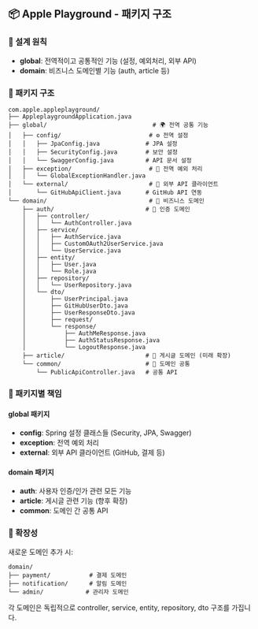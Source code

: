 ## 📦 Apple Playground - 패키지 구조

### 🎯 설계 원칙
- **global**: 전역적이고 공통적인 기능 (설정, 예외처리, 외부 API)
- **domain**: 비즈니스 도메인별 기능 (auth, article 등)

### 📁 패키지 구조

```
com.apple.appleplayground/
├── AppleplaygroundApplication.java
├── global/                              # 🌍 전역 공통 기능
│   ├── config/                         # ⚙️ 전역 설정
│   │   ├── JpaConfig.java             # JPA 설정
│   │   ├── SecurityConfig.java        # 보안 설정
│   │   └── SwaggerConfig.java         # API 문서 설정
│   ├── exception/                      # 🚨 전역 예외 처리
│   │   └── GlobalExceptionHandler.java
│   └── external/                       # 🔗 외부 API 클라이언트
│       └── GitHubApiClient.java       # GitHub API 연동
└── domain/                             # 🏢 비즈니스 도메인
    ├── auth/                          # 🔐 인증 도메인
    │   ├── controller/
    │   │   └── AuthController.java
    │   ├── service/
    │   │   ├── AuthService.java
    │   │   ├── CustomOAuth2UserService.java
    │   │   └── UserService.java
    │   ├── entity/
    │   │   ├── User.java
    │   │   └── Role.java
    │   ├── repository/
    │   │   └── UserRepository.java
    │   └── dto/
    │       ├── UserPrincipal.java
    │       ├── GitHubUserDto.java
    │       ├── UserResponseDto.java
    │       ├── request/
    │       └── response/
    │           ├── AuthMeResponse.java
    │           ├── AuthStatusResponse.java
    │           └── LogoutResponse.java
    ├── article/                       # 📝 게시글 도메인 (미래 확장)
    └── common/                        # 🔧 도메인 공통
        └── PublicApiController.java   # 공통 API
```

### 🎯 패키지별 책임

#### global 패키지
- **config**: Spring 설정 클래스들 (Security, JPA, Swagger)
- **exception**: 전역 예외 처리
- **external**: 외부 API 클라이언트 (GitHub, 결제 등)

#### domain 패키지
- **auth**: 사용자 인증/인가 관련 모든 기능
- **article**: 게시글 관련 기능 (향후 확장)
- **common**: 도메인 간 공통 API

### 🚀 확장성
새로운 도메인 추가 시:
```
domain/
├── payment/           # 결제 도메인
├── notification/      # 알림 도메인
└── admin/            # 관리자 도메인
```

각 도메인은 독립적으로 controller, service, entity, repository, dto 구조를 가집니다.
